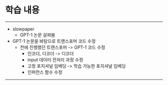 # 학습 내용

---

- slowpaper
	- GPT-1 논문 살펴봄
- GPT-1 논문을 바탕으로 트랜스포머 코드 수정
	- 전에 진행했던 트랜스포머 -> GPT-1 코드 수정
		- 인코더, 디코더 -> 디코더
		- input 데이터 전처리 과정 수정
		- 고정 포지셔널 임베딩 -> 학습 가능한 포지셔널  임베딩
		- 인퍼런스 함수 수정

---
